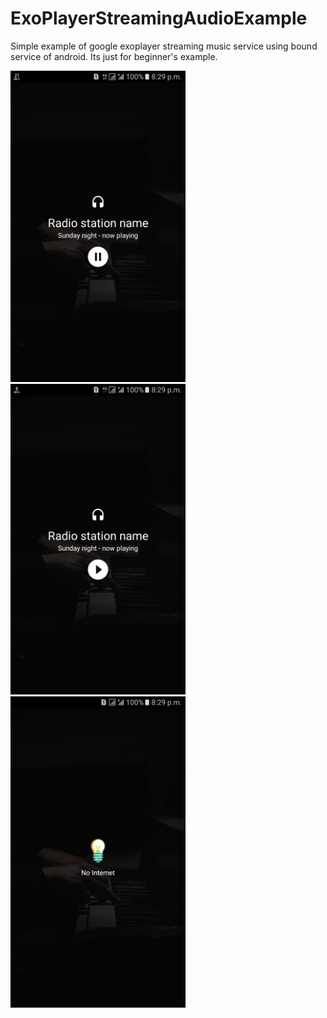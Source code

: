 # ExoPlayerStreamingAudioExample
Simple example of google exoplayer streaming music service using bound service of android. Its just for beginner's example.
<p align="left">
  <img src="https://raw.githubusercontent.com/Debashis-Sinha/ExoPlayerStreamingAudioExample/master/Screenshots/screenshot_1.png" width="280"/>
  <img src="https://raw.githubusercontent.com/Debashis-Sinha/ExoPlayerStreamingAudioExample/master/Screenshots/screenshot_2.png" width="280"/>
  <img src="https://raw.githubusercontent.com/Debashis-Sinha/ExoPlayerStreamingAudioExample/master/Screenshots/screenshot_3.png" width="280"/>
</p>
